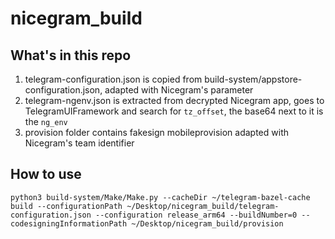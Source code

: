 # nicegram_build

## What's in this repo
1. telegram-configuration.json is copied from build-system/appstore-configuration.json, adapted with Nicegram's parameter
2. telegram-ngenv.json is extracted from decrypted Nicegram app, goes to TelegramUIFramework and search for `tz_offset`, the base64 next to it is the `ng_env`
3. provision folder contains fakesign mobileprovision adapted with Nicegram's team identifier

## How to use

```
python3 build-system/Make/Make.py --cacheDir ~/telegram-bazel-cache build --configurationPath ~/Desktop/nicegram_build/telegram-configuration.json --configuration release_arm64 --buildNumber=0 --codesigningInformationPath ~/Desktop/nicegram_build/provision
```
